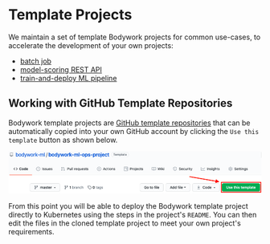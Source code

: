 # Template Projects

We maintain a set of template Bodywork projects for common use-cases, to accelerate the development of your own projects:

* [batch job](https://github.com/bodywork-ml/bodywork-batch-job-project)
* [model-scoring REST API](https://github.com/bodywork-ml/bodywork-serve-model-project)
* [train-and-deploy ML pipeline](https://github.com/bodywork-ml/bodywork-ml-pipeline-project)

## Working with GitHub Template Repositories

Bodywork template projects are [GitHub template repositories](https://docs.github.com/en/free-pro-team@latest/github/creating-cloning-and-archiving-repositories/creating-a-repository-from-a-template) that can be automatically copied into your own GitHub account by clicking the `Use this template` button as shown below.

![github_template_repo](images/github_template_project.png)

From this point you will be able to deploy the Bodywork template project directly to Kubernetes using the steps in the project's `README`. You can then edit the files in the cloned template project to meet your own project's requirements.
